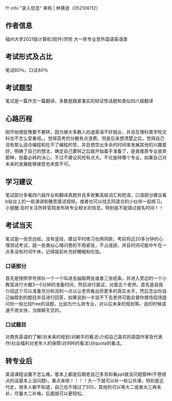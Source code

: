 !!! info "录入信息"
    审核 | 林黄骁（052106112）
## 作者信息

福州大学2021级计算机(软件)学院
大一转专业至外国语英语类

## 考试形式及占比

笔试60％，口试40％
## 考试题型
笔试是一篇作文一篇翻译，多数是跟紧事实的辩证性话题和类似四六级翻译
## 心路历程
刚开始很犹豫要不要转，因为被大多数人劝退英语不好就业，并且在理科类学校文科也不怎么受重视。。觉得高考的分数有点浪费。但是后来想清楚之后，觉得自己没有那么适合编程和吃不了编程的苦，并且想空出多余的时间来发展其他的兴趣爱好，明确了自己的想法，确定自己要转之后就开始着手准备了，是直接原专业放弃那种，抱着必转的决心，不过不建议风险有点大。不论是转哪个专业，如果自己对未来的发展能够接受也未尝不可。
## 学习建议
笔试部分多看四六级作业和翻译真题并且多收集高级词汇和短语，口语部分建议看b站台上的一些演讲和雅思面试视频，或者也可以找志同道合的小伙伴一起练习。
小提醒:及时关注所转官网发布转专业相关的信息，特别是不能错过报名时间！！
## 考试当天
笔试是一张空白纸，没有竖线，建议平时练习也用同款，考前将近20多分钟的心理测试考试，就一些类似心理问卷的不用紧张，不占成绩，并且时间可能中午在一点多没有时间午休，记得提前补充好睡眠和吃饭。
### 口语部分
首先是按照学号排队一个一个叫进去抽取两张或者三张纸条，并进入旁边的一个小教室进行大概3—5分钟的准备时间，然后进行面试，对面五个老师。首先是自我介绍这个可以准备充分和流利一点以让老师看出你更多的真实水平，然后念出你自己抽取到的题目并且进行回答，如果说到一半说不下去老师可能会替你救场现场提问你一些比较free的话题，比如为什么转专业，对以后未来的规划等。说的时候语速不用太快，当做聊天式的。
### 口试题目
对商务英语的了解/对未来的规划\对躺平的看法\介绍自己喜欢的英国作家及代表作\社会福利对老年人的保障\对996的看法\对quota的看法。

## 转专业后

英语课程设置不怎么难，基本上都是后期老自己多背和看ppt就没问题那种(不卷绩点的话基本上没问题)，重点来啦！！！！大一下就可以补一些公共课，特别是近代史，很多人都不知道，自己也不错过了555，其他的可以等大二或者大三再来补，尽量大二补咯，后面就可以更轻松。